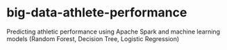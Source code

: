 # big-data-athlete-performance
Predicting athletic performance using Apache Spark and machine learning models (Random Forest, Decision Tree, Logistic Regression)
